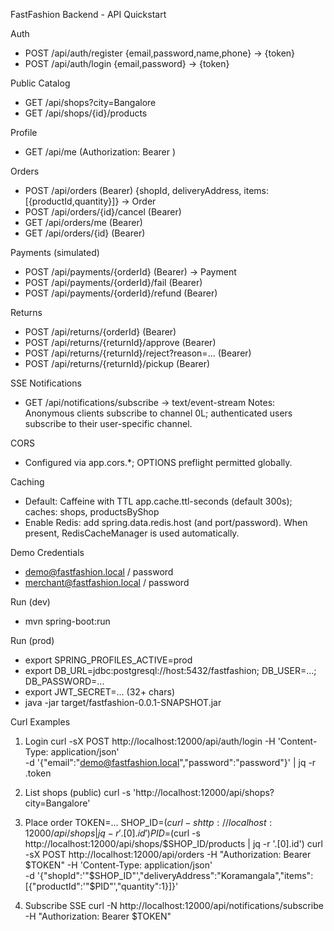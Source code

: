 FastFashion Backend - API Quickstart

Auth
- POST /api/auth/register {email,password,name,phone} -> {token}
- POST /api/auth/login {email,password} -> {token}

Public Catalog
- GET /api/shops?city=Bangalore
- GET /api/shops/{id}/products

Profile
- GET /api/me (Authorization: Bearer <token>)

Orders
- POST /api/orders (Bearer) {shopId, deliveryAddress, items:[{productId,quantity}]} -> Order
- POST /api/orders/{id}/cancel (Bearer)
- GET /api/orders/me (Bearer)
- GET /api/orders/{id} (Bearer)

Payments (simulated)
- POST /api/payments/{orderId} (Bearer) -> Payment
- POST /api/payments/{orderId}/fail (Bearer)
- POST /api/payments/{orderId}/refund (Bearer)

Returns
- POST /api/returns/{orderId} (Bearer)
- POST /api/returns/{returnId}/approve (Bearer)
- POST /api/returns/{returnId}/reject?reason=... (Bearer)
- POST /api/returns/{returnId}/pickup (Bearer)

SSE Notifications
- GET /api/notifications/subscribe -> text/event-stream
  Notes: Anonymous clients subscribe to channel 0L; authenticated users subscribe to their user-specific channel.

CORS
- Configured via app.cors.*; OPTIONS preflight permitted globally.

Caching
- Default: Caffeine with TTL app.cache.ttl-seconds (default 300s); caches: shops, productsByShop
- Enable Redis: add spring.data.redis.host (and port/password). When present, RedisCacheManager is used automatically.

Demo Credentials
- demo@fastfashion.local / password
- merchant@fastfashion.local / password

Run (dev)
- mvn spring-boot:run

Run (prod)
- export SPRING_PROFILES_ACTIVE=prod
- export DB_URL=jdbc:postgresql://host:5432/fastfashion; DB_USER=...; DB_PASSWORD=...
- export JWT_SECRET=... (32+ chars)
- java -jar target/fastfashion-0.0.1-SNAPSHOT.jar

Curl Examples
1) Login
curl -sX POST http://localhost:12000/api/auth/login -H 'Content-Type: application/json' \
  -d '{"email":"demo@fastfashion.local","password":"password"}' | jq -r .token

2) List shops (public)
curl -s 'http://localhost:12000/api/shops?city=Bangalore'

3) Place order
TOKEN=...
SHOP_ID=$(curl -s http://localhost:12000/api/shops | jq -r '.[0].id')
PID=$(curl -s http://localhost:12000/api/shops/$SHOP_ID/products | jq -r '.[0].id')
curl -sX POST http://localhost:12000/api/orders -H "Authorization: Bearer $TOKEN" -H 'Content-Type: application/json' \
  -d '{"shopId":'"$SHOP_ID"',"deliveryAddress":"Koramangala","items":[{"productId":'"$PID"',"quantity":1}]}'

4) Subscribe SSE
curl -N http://localhost:12000/api/notifications/subscribe -H "Authorization: Bearer $TOKEN"
